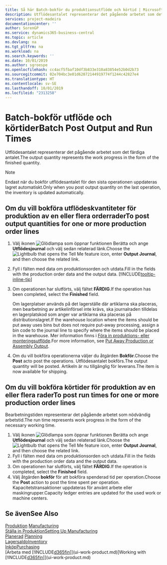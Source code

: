```yaml
---
title: Så här Batch-bokför du produktionsutflöde och körtid | Microsoft Docs
description: Utflödesantalet representerar det pågående arbetet som det färdiga antalet.
services: project-madeira
documentationcenter: ''
author: SorenGP
ms.service: dynamics365-business-central
ms.topic: article
ms.devlang: na
ms.tgt_pltfrm: na
ms.workload: na
ms.search.keywords: ''
ms.date: 10/01/2019
ms.author: sgroespe
ms.openlocfilehash: cc4acf5fbaf10df3b833e310a83854e52b0d2b73
ms.sourcegitcommit: 02e704bc3e01d62072144919774f1244c42827e4
ms.translationtype: HT
ms.contentlocale: sv-SE
ms.lasthandoff: 10/01/2019
ms.locfileid: "2313258"
---
```

# <a name="batch-post-output-and-run-times"></a><span data-ttu-id="0c139-103">Batch-bokför utflöde och körtider</span><span class="sxs-lookup"><span data-stu-id="0c139-103">Batch Post Output and Run Times</span></span>
<span data-ttu-id="0c139-104">Utflödesantalet representerar det pågående arbetet som det färdiga antalet.</span><span class="sxs-lookup"><span data-stu-id="0c139-104">The output quantity represents the work progress in the form of the finished quantity.</span></span>  

> [!NOTE]
> <span data-ttu-id="0c139-105">Endast när du bokför utflödesantalet för den sista operationen uppdateras lagret automatiskt.</span><span class="sxs-lookup"><span data-stu-id="0c139-105">Only when you post output quantity on the last operation, the inventory is updated automatically.</span></span>  

## <a name="to-post-output-quantities-for-one-or-more-production-order-lines"></a><span data-ttu-id="0c139-106">Om du vill bokföra utflödeskvantiteter för produktion av en eller flera orderrader</span><span class="sxs-lookup"><span data-stu-id="0c139-106">To post output quantities for one or more production order lines</span></span>
1. <span data-ttu-id="0c139-107">Välj ikonen ![Glödlampa som öppnar funktionen Berätta](media/ui-search/search_small.png "Berätta vad du vill göra") och ange **Utflödesjournal** och välj sedan relaterad länk.</span><span class="sxs-lookup"><span data-stu-id="0c139-107">Choose the ![Lightbulb that opens the Tell Me feature](media/ui-search/search_small.png "Tell me what you want to do") icon, enter **Output Journal**, and then choose the related link.</span></span>  
2. <span data-ttu-id="0c139-108">Fyll i fälten med data om produktionsorden och utdata.</span><span class="sxs-lookup"><span data-stu-id="0c139-108">Fill in the fields with the production order data and the output data.</span></span> [!INCLUDE[tooltip-inline-tip](includes/tooltip-inline-tip_md.md)]
3. <span data-ttu-id="0c139-109">Om operationen har slutförts, välj fältet **FÄRDIG**.</span><span class="sxs-lookup"><span data-stu-id="0c139-109">If the operation has been completed, select the **Finished** field.</span></span>  

    <span data-ttu-id="0c139-110">Om lagerplatser används på det lagerställe där artiklarna ska placeras, men bearbetning av artikelinförsel inte krävs,  ska journalraden tilldelas en lagerplatskod som anger var artiklarna ska placeras på distributionslagret.</span><span class="sxs-lookup"><span data-stu-id="0c139-110">If the warehouse location where the items should be put away uses bins but does not require put-away processing,  assign a bin code to the journal line to specify where the items should be placed in the warehouse.</span></span> <span data-ttu-id="0c139-111">Mer information finns i [Föra in produktions- eller monteringsutflöde](warehouse-how-to-put-away-production-output.md).</span><span class="sxs-lookup"><span data-stu-id="0c139-111">For more information, see [Put Away Production or Assembly Output](warehouse-how-to-put-away-production-output.md).</span></span>  

4. <span data-ttu-id="0c139-112">Om du vill bokföra operationerna väljer du åtgärden **Bokför**.</span><span class="sxs-lookup"><span data-stu-id="0c139-112">Choose the **Post** acto post the operations.</span></span> <span data-ttu-id="0c139-113">Utflödesantalet bokförs.</span><span class="sxs-lookup"><span data-stu-id="0c139-113">The output quantity will be posted.</span></span> <span data-ttu-id="0c139-114">Artikeln är nu tillgänglig för leverans.</span><span class="sxs-lookup"><span data-stu-id="0c139-114">The item is now available for shipping.</span></span>  

## <a name="to-post-run-times-for-one-or-more-production-order-lines"></a><span data-ttu-id="0c139-115">Om du vill bokföra körtider för produktion av en eller flera rader</span><span class="sxs-lookup"><span data-stu-id="0c139-115">To post run times for one or more production order lines</span></span>
<span data-ttu-id="0c139-116">Bearbetningstiden representerar det pågående arbetet som nödvändig arbetstid.</span><span class="sxs-lookup"><span data-stu-id="0c139-116">The run time represents work progress in the form of the necessary working time.</span></span>    

1.  <span data-ttu-id="0c139-117">Välj ikonen ![Glödlampa som öppnar funktionen Berätta](media/ui-search/search_small.png "Berätta vad du vill göra") och ange **Utflödesjournal** och välj sedan relaterad länk.</span><span class="sxs-lookup"><span data-stu-id="0c139-117">Choose the ![Lightbulb that opens the Tell Me feature](media/ui-search/search_small.png "Tell me what you want to do") icon, enter **Output Journal**, and then choose the related link.</span></span>  
2. <span data-ttu-id="0c139-118">Fyll i fälten med data om produktionsorden och utdata.</span><span class="sxs-lookup"><span data-stu-id="0c139-118">Fill in the fields with the production order data and the output data.</span></span>  
3.  <span data-ttu-id="0c139-119">Om operationen har slutförts, välj fältet **FÄRDIG**.</span><span class="sxs-lookup"><span data-stu-id="0c139-119">If the operation is completed, select the **Finished** field.</span></span>  
4. <span data-ttu-id="0c139-120">Välj åtgärden **bokför** för att bokföra spenderad tid per operation.</span><span class="sxs-lookup"><span data-stu-id="0c139-120">Choose the **Post** action to post the time spent per operation.</span></span> <span data-ttu-id="0c139-121">Kapacitetstransaktioner uppdateras för använt arbete eller maskingrupper.</span><span class="sxs-lookup"><span data-stu-id="0c139-121">Capacity ledger entries are updated for the used work or machine centers.</span></span>

## <a name="see-also"></a><span data-ttu-id="0c139-122">Se även</span><span class="sxs-lookup"><span data-stu-id="0c139-122">See Also</span></span>  
<span data-ttu-id="0c139-123">[Produktion](production-manage-manufacturing.md)  </span><span class="sxs-lookup"><span data-stu-id="0c139-123">[Manufacturing](production-manage-manufacturing.md)  </span></span>  
[<span data-ttu-id="0c139-124">Ställa in Produktion</span><span class="sxs-lookup"><span data-stu-id="0c139-124">Setting Up Manufacturing</span></span>](production-configure-production-processes.md)  
<span data-ttu-id="0c139-125">[Planerad](production-planning.md)    </span><span class="sxs-lookup"><span data-stu-id="0c139-125">[Planning](production-planning.md)    </span></span>  
[<span data-ttu-id="0c139-126">Lagersaldo</span><span class="sxs-lookup"><span data-stu-id="0c139-126">Inventory</span></span>](inventory-manage-inventory.md)  
[<span data-ttu-id="0c139-127">Inköp</span><span class="sxs-lookup"><span data-stu-id="0c139-127">Purchasing</span></span>](purchasing-manage-purchasing.md)  
<span data-ttu-id="0c139-128">[Arbeta med [!INCLUDE[d365fin](includes/d365fin_md.md)]](ui-work-product.md)</span><span class="sxs-lookup"><span data-stu-id="0c139-128">[Working with [!INCLUDE[d365fin](includes/d365fin_md.md)]](ui-work-product.md)</span></span>
